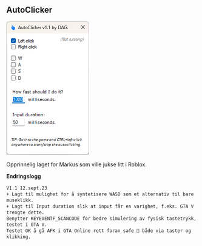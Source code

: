 ﻿## AutoClicker

![ui example](ui_example.png)  

Opprinnelig laget for Markus som ville jukse litt i Roblox.  

**Endringslogg**
```
V1.1 12.sept.23
+ Lagt til mulighet for å syntetisere WASD som et alternativ til bare museklikk.
+ Lagt til Input duration slik at input får en varighet, f.eks. GTA V trengte dette.
Benytter KEYEVENTF_SCANCODE for bedre simulering av fysisk tastetrykk, testet i GTA V.
Testet OK å gå AFK i GTA Online rett foran safe 💪 både via taster og klikking.
```